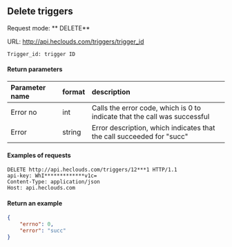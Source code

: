 Delete triggers
---
Request mode: ** DELETE**

URL: http://api.heclouds.com/triggers/trigger_id

    Trigger_id: trigger ID


#### Return parameters
Parameter name | format | description
:- | :- | :- 
Error no | int | Calls the error code, which is 0 to indicate that the call was successful
Error | string | Error description, which indicates that the call succeeded for "succ"

#### Examples of requests

```text
DELETE http://api.heclouds.com/triggers/12***1 HTTP/1.1
api-key: WhI*************v1c=
Content-Type: application/json
Host: api.heclouds.com

```

#### Return an example
```json
{
    "errno": 0,
    "error": "succ"
}
```